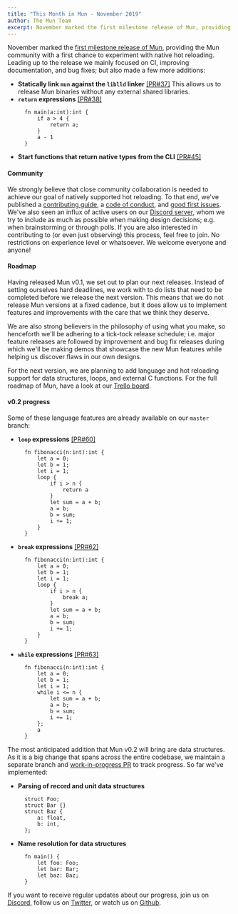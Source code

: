 ```yaml
---
title: "This Month in Mun - November 2019"
author: The Mun Team
excerpt: November marked the first milestone release of Mun, providing the Mun community with a first chance to experiment with native hot reloading. Leading up to the release we mainly focused on CI, improving documentation, and bug fixes; but also made a few more additions.
---
```


November marked the [first milestone release of Mun](../../../11/11/release-mun-v0-1-0/), providing the Mun community with a first chance to experiment with native hot reloading. Leading up to the release we mainly focused on CI, improving documentation, and bug fixes; but also made a few more additions:

* **Statically link `mun` against the `liblld` linker** [[PR#37]](https://github.com/mun-lang/mun/pull/37)
  This allows us to release Mun binaries without any external shared libraries.
* **`return` expressions** [[PR#38]](https://github.com/mun-lang/mun/pull/38)
  ```mun
    fn main(a:int):int {
        if a > 4 {
            return a;
        }
        a - 1
    }
  ```
* **Start functions that return native types from the CLI** [[PR#45]](https://github.com/mun-lang/mun/pull/45)

#### Community

We strongly believe that close community collaboration is needed to achieve our goal of natively supported hot reloading. To that end, we've published a [contributing guide](https://github.com/mun-lang/mun/blob/master/CONTRIBUTING.md), a [code of conduct](https://github.com/mun-lang/mun/blob/master/CODE_OF_CONDUCT.md), and [good first issues](https://github.com/mun-lang/mun/issues?q=is%3Aissue+is%3Aopen+label%3A%22good+first+issue%22). We've also seen an influx of active users on our [Discord server](https://discord.gg/SfvvcCU), whom we try to include as much as possible when making design decisions; e.g. when brainstorming or through polls. If you are also interested in contributing to (or even just observing) this process, feel free to join. No restrictions on experience level or whatsoever. We welcome everyone and anyone!

#### Roadmap

Having released Mun v0.1, we set out to plan our next releases. Instead of setting ourselves hard deadlines, we work with to do lists that need to be completed before we release the next version. This means that we do not release Mun versions at a fixed cadence, but it does allow us to implement features and improvements with the care that we think they deserve.

We are also strong believers in the philosophy of using what you make, so henceforth we'll be adhering to a tick-tock release schedule; i.e. major feature releases are followed by improvement and bug fix releases during which we'll be making demos that showcase the new Mun features while helping us discover flaws in our own designs.

For the next version, we are planning to add language and hot reloading support for data structures,
loops, and external C functions. For the full roadmap of Mun, have a look at our [Trello board](https://trello.com/b/ZcMiREnC/mun-roadmap).

#### v0.2 progress

Some of these language features are already available on our `master` branch:

* **`loop` expressions** [[PR#60]](https://github.com/mun-lang/mun/pull/60)
  ```mun
    fn fibonacci(n:int):int {
        let a = 0;
        let b = 1;
        let i = 1;
        loop {
            if i > n {
                return a
            }
            let sum = a + b;
            a = b;
            b = sum;
            i += 1;
        }
    }
  ```
* **`break` expressions** [[PR#62]](https://github.com/mun-lang/mun/pull/62)
  ```mun
    fn fibonacci(n:int):int {
        let a = 0;
        let b = 1;
        let i = 1;
        loop {
            if i > n {
                break a;
            }
            let sum = a + b;
            a = b;
            b = sum;
            i += 1;
        }
    }
  ```
* **`while` expressions** [[PR#63]](https://github.com/mun-lang/mun/pull/63)
  ```mun
    fn fibonacci(n:int):int {
        let a = 0;
        let b = 1;
        let i = 1;
        while i <= n {
            let sum = a + b;
            a = b;
            b = sum;
            i += 1;
        };
        a
    }
  ```

The most anticipated addition that Mun v0.2 will bring are data structures. As it is a big change that spans across the entire codebase, we maintain a separate branch and [work-in-progress PR](https://github.com/mun-lang/mun/pull/64) to track progress. So far we've implemented:

* **Parsing of record and unit data structures**
  ```mun
    struct Foo;
    struct Bar {}
    struct Baz {
        a: float,
        b: int,
    };
  ```
* **Name resolution for data structures**
  ```mun
    fn main() {
        let foo: Foo;
        let bar: Bar;
        let baz: Baz;
    }
  ```

If you want to receive regular updates about our progress, join us on [Discord](https://discord.gg/SfvvcCU), follow us on [Twitter](https://twitter.com/munlangorg), or watch us on [Github](https://github.com/mun-lang/mun).
